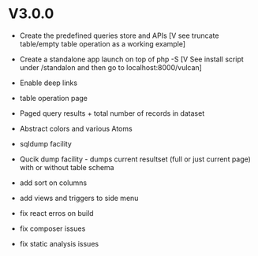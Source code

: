 V3.0.0
======
- Create the predefined queries store and APIs [V see truncate table/empty table operation as a working example]
- Create a standalone app launch on top of php -S [V See install script under /standalon and then go to localhost:8000/vulcan]

- Enable deep links
- table operation page  
- Paged query results  + total number of records in dataset
- Abstract colors and various Atoms
- sqldump facility
- Qucik dump facility - dumps current resultset (full or just current page) with or without table schema
- add sort on columns
- add views and triggers to side menu
- fix react erros on build 
- fix composer issues
- fix static analysis issues

